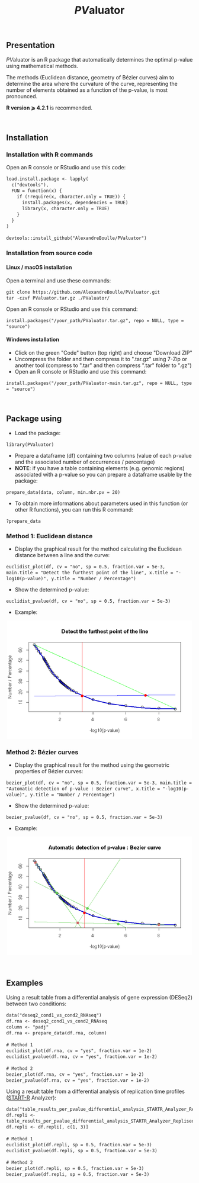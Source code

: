 <h1 align="center"><i>PV</i>aluator</h1>


&nbsp;


## Presentation
<i>PV</i>aluator is an R package that automatically determines the optimal p-value using mathematical methods.

The methods (Euclidean distance, geometry of Bézier curves) aim to determine the area where the curvature of the curve, representing the number of elements obtained as a function of the p-value, is most pronounced.

**R version ⩾ 4.2.1** is recommended.

&nbsp;


## Installation

### Installation with R commands

Open an R console or RStudio and use this code:

```
load.install.package <- lapply(
  c("devtools"),
  FUN = function(x) {
    if (!require(x, character.only = TRUE)) {
      install.packages(x, dependencies = TRUE)
      library(x, character.only = TRUE)
    }
  }
)

devtools::install_github("AlexandreBoulle/PValuator")
```

### Installation from source code

#### Linux / macOS installation
Open a terminal and use these commands:

```
git clone https://github.com/AlexandreBoulle/PValuator.git
tar -czvf PValuator.tar.gz ./PValuator/
```

Open an R console or RStudio and use this command:

```
install.packages("/your_path/PValuator.tar.gz", repo = NULL, type = "source")
```

#### Windows installation

* Click on the green "Code" button (top right) and choose "Download ZIP"
* Uncompress the folder and then compress it to ".tar.gz" using 7-Zip or another tool (compress to ".tar" and then compress ".tar" folder to ".gz")
* Open an R console or RStudio and use this command:

```
install.packages("/your_path/PValuator-main.tar.gz", repo = NULL, type = "source")
```


&nbsp;


## Package using

* Load the package: 

```
library(PValuator)
```

* Prepare a dataframe (df) containing two columns (value of each p-value and the associated number of occurrences / percentage)
* **NOTE**: if you have a table containing elements (e.g. genomic regions) associated with a p-value so you can prepare a dataframe usable by the package:

```
prepare_data(data, column, min.nbr.pv = 20)
```

* To obtain more informations about parameters used in this function (or other R functions), you can run this R command:

```
?prepare_data
```


### Method 1: Euclidean distance

* Display the graphical result for the method calculating the Euclidean distance between a line and the curve:

```
euclidist_plot(df, cv = "no", sp = 0.5, fraction.var = 5e-3, main.title = "Detect the furthest point of the line", x.title = "-log10(p-value)", y.title = "Number / Percentage")
```

* Show the determined p-value:

```
euclidist_pvalue(df, cv = "no", sp = 0.5, fraction.var = 5e-3)
```

* Example:

<div align="center"><img src="figures/Example_Euclidean-Distance.png" width="500"></div>


### Method 2: Bézier curves

* Display the graphical result for the method using the geometric properties of Bézier curves:

```
bezier_plot(df, cv = "no", sp = 0.5, fraction.var = 5e-3, main.title = "Automatic detection of p-value : Bezier curve", x.title = "-log10(p-value)", y.title = "Number / Percentage")
```

* Show the determined p-value:

```
bezier_pvalue(df, cv = "no", sp = 0.5, fraction.var = 5e-3)
```

* Example:

<div align="center"><img src="figures/Example_Bezier.png" width="500"></div>


&nbsp;


## Examples

Using a result table from a differential analysis of gene expression (DESeq2) between two conditions:

```
data("deseq2_cond1_vs_cond2_RNAseq")
df.rna <- deseq2_cond1_vs_cond2_RNAseq
column <- "padj"
df.rna <- prepare_data(df.rna, column)

# Method 1
euclidist_plot(df.rna, cv = "yes", fraction.var = 1e-2)
euclidist_pvalue(df.rna, cv = "yes", fraction.var = 1e-2)

# Method 2
bezier_plot(df.rna, cv = "yes", fraction.var = 1e-2)
bezier_pvalue(df.rna, cv = "yes", fraction.var = 1e-2)
```

Using a result table from a differential analysis of replication time profiles ([START-R](https://github.com/thomasdenecker/START-R/tree/master) Analyzer):

```
data("table_results_per_pvalue_differential_analysis_STARTR_Analyzer_Repliseq")
df.repli <- table_results_per_pvalue_differential_analysis_STARTR_Analyzer_Repliseq
df.repli <- df.repli[, c(1, 3)]

# Method 1
euclidist_plot(df.repli, sp = 0.5, fraction.var = 5e-3)
euclidist_pvalue(df.repli, sp = 0.5, fraction.var = 5e-3)

# Method 2
bezier_plot(df.repli, sp = 0.5, fraction.var = 5e-3)
bezier_pvalue(df.repli, sp = 0.5, fraction.var = 5e-3)
```


&nbsp;

&nbsp;


<!-- <div align="center"><img src="figures/All_logos.png" width="500"></div> -->
